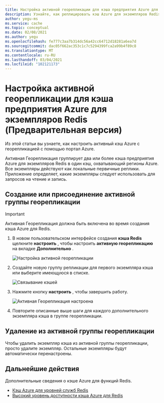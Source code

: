 ```yaml
---
title: Настройка активной георепликации для кэша предприятия Azure для экземпляров Redis
description: Узнайте, как реплицировать кэш Azure для экземпляров Redis Enterprise в регионах Azure.
author: yegu-ms
ms.service: cache
ms.topic: conceptual
ms.date: 02/08/2021
ms.author: yegu
ms.openlocfilehash: fe777c3aa7b314dc56a42cc64712d18281a6ea7d
ms.sourcegitcommit: dac05f662ac353c1c7c5294399fca2a99b4f89c8
ms.translationtype: MT
ms.contentlocale: ru-RU
ms.lasthandoff: 03/04/2021
ms.locfileid: "102121173"
---
```

# <a name="configure-active-geo-replication-for-enterprise-azure-cache-for-redis-instances-preview"></a>Настройка активной георепликации для кэша предприятия Azure для экземпляров Redis (Предварительная версия)

Из этой статьи вы узнаете, как настроить активный кэш Azure с георепликацией с помощью портал Azure.

Активная Георепликация группирует два или более кэша предприятия Azure для экземпляров Redis в один кэш, охватывающий регионы Azure. Все экземпляры действуют как локальные первичные реплики. Приложение определяет, какие экземпляры следует использовать для запросов на чтение и запись.

## <a name="create-or-join-an-active-geo-replication-group"></a>Создание или присоединение активной группы георепликации

> [!IMPORTANT]
> Активная Георепликация должна быть включена во время создания кэша Azure для Redis.
>
>

1. В новом пользовательском интерфейсе создания **кэша Redis** щелкните **настроить** , чтобы настроить **активную георепликацию** на вкладке **Дополнительно** .

    ![Настройка активной георепликации](./media/cache-how-to-active-geo-replication/cache-active-geo-replication-not-configured.png)

1. Создайте новую группу репликации для первого экземпляра кэша или выберите имеющуюся в списке.

    ![Связывание кэшей](./media/cache-how-to-active-geo-replication/cache-active-geo-replication-new-group.png)

1. Нажмите кнопку **настроить** , чтобы завершить работу.

    ![Активная Георепликация настроена](./media/cache-how-to-active-geo-replication/cache-active-geo-replication-configured.png)

1. Повторите описанные выше шаги для каждого дополнительного экземпляра кэша в группе георепликации.

## <a name="remove-from-an-active-geo-replication-group"></a>Удаление из активной группы георепликации

Чтобы удалить экземпляр кэша из активной группы георепликации, просто удалите экземпляр. Остальные экземпляры будут автоматически перенастроены.

## <a name="next-steps"></a>Дальнейшие действия

Дополнительные сведения о кэше Azure для функций Redis.

* [Кэш Azure для уровней служб Redis](cache-overview.md#service-tiers)
* [Высокий уровень доступности кэша Azure для Redis](cache-high-availability.md)
